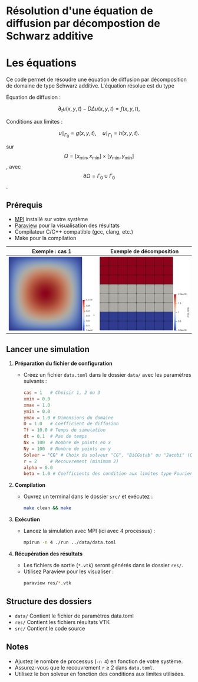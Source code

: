 # Résolution d'une équation de diffusion par décompostion de Schwarz additive

# Les équations

Ce code permet de résoudre une équation de diffusion par décomposition de domaine de type Schwarz additive. L'équation résolue est du type

Équation de diffusion :

$$
\partial_t u(x,y,t) - D \Delta u(x,y,t) = f(x,y,t),
$$

Conditions aux limites :

$$
u \mid_{\Gamma_0}= g(x,y,t), \quad u \mid_{\Gamma_1} = h(x,y,t).
$$

sur $$\Omega = [x_\text{min}, x_\text{min}] \times [y_\text{min}, y_\text{min}]$$, avec $$\partial\Omega = \Gamma_0 \cup \Gamma_0$$.

## Prérequis
- [MPI](https://www.open-mpi.org/) installé sur votre système
- [Paraview](https://www.paraview.org/) pour la visualisation des résultats
- Compilateur C/C++ compatible (gcc, clang, etc.)
- Make pour la compilation

| Exemple : cas 1 | Exemple de décomposition |
|---------|---------|
|![Exemple : cas 1](res/cas1.png) | ![Exemple de décomposition](res/omega.png)|

## Lancer une simulation

1. **Préparation du fichier de configuration**  
   - Créez un fichier `data.toml` dans le dossier `data/` avec les paramètres suivants :  
     ```toml
     cas = 1   # Choisir 1, 2 ou 3
     xmin = 0.0
     xmax = 1.0
     ymin = 0.0
     ymax = 1.0 # Dimensions du domaine
     D = 1.0   # Coefficient de diffusion
     Tf = 10.0 # Temps de simulation
     dt = 0.1  # Pas de temps
     Nx = 100  # Nombre de points en x
     Ny = 100  # Nombre de points en y
     Solver = "CG" # Choix du solveur "CG", "BiCGstab" ou "Jacobi" (CG ou jacobi si les matrices sont sdp)
     r = 2     # Recouvrement (minimum 2)
     alpha = 0.0
     beta = 1.0 # Coefficients des condition aux limites type Fourier-Robin
     ```

2. **Compilation**  
   - Ouvrez un terminal dans le dossier `src/` et exécutez :  
     ```sh
     make clean && make
     ```

3. **Exécution**  
   - Lancez la simulation avec MPI (ici avec 4 processus) :  
     ```sh
     mpirun -n 4 ./run ../data/data.toml
     ```

4. **Récupération des résultats**  
   - Les fichiers de sortie (`*.vtk`) seront générés dans le dossier `res/`.  
   - Utilisez Paraview pour les visualiser :  
     ```sh
     paraview res/*.vtk
     ```

## Structure des dossiers

- `data/` Contient le fichier de paramètres data.toml
- `res/` Contient les fichiers résultats VTK
- `src/` Contient le code source


## Notes
- Ajustez le nombre de processus (`-n 4`) en fonction de votre système.
- Assurez-vous que le recouvrement `r` ≥ 2 dans `data.toml`.
- Utilisez le bon solveur en fonction des conditions aux limites utilisées.

